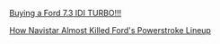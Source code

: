 [Buying a Ford 7.3 IDI TURBO!!!](https://youtu.be/WJpZ1xrteyQ)

[How Navistar Almost Killed Ford's Powerstroke Lineup](https://youtu.be/9UP0MUwfe3o)
